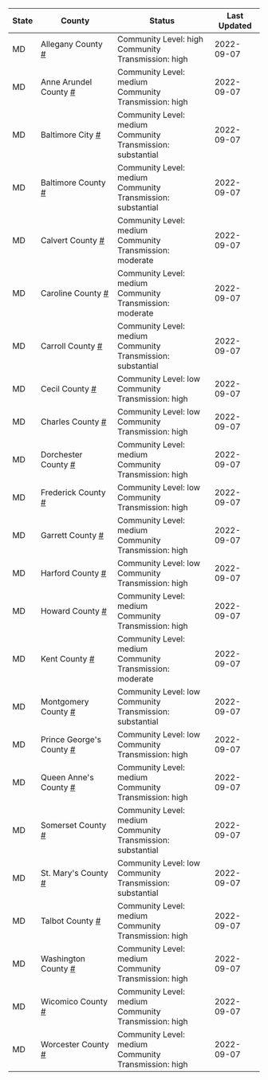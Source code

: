 State | County | Status | Last Updated
--- | --- | --- | --- 
MD | Allegany County <a href="#allegany_county">#</a> | <a name="allegany_county"></a>Community Level: high<br/>Community Transmission: high | 2022-09-07
MD | Anne Arundel County <a href="#anne_arundel_county">#</a> | <a name="anne_arundel_county"></a>Community Level: medium<br/>Community Transmission: high | 2022-09-07
MD | Baltimore City <a href="#baltimore_city">#</a> | <a name="baltimore_city"></a>Community Level: medium<br/>Community Transmission: substantial | 2022-09-07
MD | Baltimore County <a href="#baltimore_county">#</a> | <a name="baltimore_county"></a>Community Level: medium<br/>Community Transmission: substantial | 2022-09-07
MD | Calvert County <a href="#calvert_county">#</a> | <a name="calvert_county"></a>Community Level: medium<br/>Community Transmission: moderate | 2022-09-07
MD | Caroline County <a href="#caroline_county">#</a> | <a name="caroline_county"></a>Community Level: medium<br/>Community Transmission: moderate | 2022-09-07
MD | Carroll County <a href="#carroll_county">#</a> | <a name="carroll_county"></a>Community Level: medium<br/>Community Transmission: substantial | 2022-09-07
MD | Cecil County <a href="#cecil_county">#</a> | <a name="cecil_county"></a>Community Level: low<br/>Community Transmission: high | 2022-09-07
MD | Charles County <a href="#charles_county">#</a> | <a name="charles_county"></a>Community Level: low<br/>Community Transmission: high | 2022-09-07
MD | Dorchester County <a href="#dorchester_county">#</a> | <a name="dorchester_county"></a>Community Level: medium<br/>Community Transmission: high | 2022-09-07
MD | Frederick County <a href="#frederick_county">#</a> | <a name="frederick_county"></a>Community Level: low<br/>Community Transmission: high | 2022-09-07
MD | Garrett County <a href="#garrett_county">#</a> | <a name="garrett_county"></a>Community Level: medium<br/>Community Transmission: high | 2022-09-07
MD | Harford County <a href="#harford_county">#</a> | <a name="harford_county"></a>Community Level: low<br/>Community Transmission: high | 2022-09-07
MD | Howard County <a href="#howard_county">#</a> | <a name="howard_county"></a>Community Level: medium<br/>Community Transmission: high | 2022-09-07
MD | Kent County <a href="#kent_county">#</a> | <a name="kent_county"></a>Community Level: medium<br/>Community Transmission: moderate | 2022-09-07
MD | Montgomery County <a href="#montgomery_county">#</a> | <a name="montgomery_county"></a>Community Level: low<br/>Community Transmission: substantial | 2022-09-07
MD | Prince George's County <a href="#prince_george's_county">#</a> | <a name="prince_george's_county"></a>Community Level: low<br/>Community Transmission: high | 2022-09-07
MD | Queen Anne's County <a href="#queen_anne's_county">#</a> | <a name="queen_anne's_county"></a>Community Level: medium<br/>Community Transmission: high | 2022-09-07
MD | Somerset County <a href="#somerset_county">#</a> | <a name="somerset_county"></a>Community Level: medium<br/>Community Transmission: substantial | 2022-09-07
MD | St. Mary's County <a href="#st._mary's_county">#</a> | <a name="st._mary's_county"></a>Community Level: low<br/>Community Transmission: substantial | 2022-09-07
MD | Talbot County <a href="#talbot_county">#</a> | <a name="talbot_county"></a>Community Level: medium<br/>Community Transmission: high | 2022-09-07
MD | Washington County <a href="#washington_county">#</a> | <a name="washington_county"></a>Community Level: medium<br/>Community Transmission: high | 2022-09-07
MD | Wicomico County <a href="#wicomico_county">#</a> | <a name="wicomico_county"></a>Community Level: medium<br/>Community Transmission: high | 2022-09-07
MD | Worcester County <a href="#worcester_county">#</a> | <a name="worcester_county"></a>Community Level: medium<br/>Community Transmission: high | 2022-09-07
